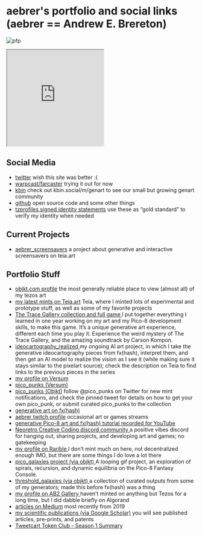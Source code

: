 # aebrer's portfolio and social links (aebrer == Andrew E. Brereton)
![pfp](https://gateway.fxhash2.xyz/ipfs/QmZvYkcfaVTDtYwkBRPdMmuZe7roqSeHx5JBUCNKSxfSqd)

<iframe _ngcontent-wvn-c98="" class="fs" sandbox="allow-scripts allow-downloads" scrolling="" src="https://cache.teia.rocks/ipfs/bafybeicsuntawdi66kxgnjq2otg3avzzgfkbbyj3q22zjkrofgx7e4oslm/?creator=KT1XuaeAF47TCmn5uaZqhMZZbp9rdG7576jJ&viewer=tz1ZBMhTa7gxSpaeXoqyc6bTCrxEHfZYSpPt&objkt=843537" width="256px" height="256px"></iframe>

## Social Media
-   [twitter](https://twitter.com/aebrer) wish this site was better :(
-   [warpcast/farcaster](https://warpcast.com/aebrer) trying it out for now
-   [kbin](https://kbin.social/u/aebrer) check out kbin.social/m/genart to see our small but growing genart community
-   [github](https://github.com/aebrer) open source code and some other things
-   [tzprofiles signed identity statements](https://tzprofiles.com/view/tz1ZBMhTa7gxSpaeXoqyc6bTCrxEHfZYSpPt) use these as “gold standard” to verify my identity when needed

## Current Projects
-   [aebrer_screensavers](https://teia.art/collab/aebrer_screensavers) a project about generative and interactive screensavers on teia.art

## Portfolio Stuff
-   [objkt.com profile](https://objkt.com/@aebrer) the most generally reliable place to view (almost all) of my tezos art
-   [my latest mints on Teia.art](https://teia.art/aebrer/created) Teia, where I minted lots of experimental and prototype stuff, as well as some of my favorite projects
-   [The Trace Gallery collection and full game ](https://teia.art/collab/the_trace_gallery)I put together everything I learned in one year working on my art and my Pico-8 development skills, to make this game. It’s a unique generative art experience, different each time you play it. Experience the weird mystery of The Trace Gallery, and the amazing soundtrack by Carson Kompon.
-   [ideocartography\_realized ](https://teia.art/collab/ideocartography_realized)my ongoing AI art project, in which I take the generative ideocartography pieces from fx(hash), interpret them, and then get an AI model to realize the vision as I see it (while making sure it stays similar to the pixelart source); check the description on Teia to find links to the previous pieces in the series
-   [my profile on Versum](https://versum.xyz/user/tz1ZBMhTa7gxSpaeXoqyc6bTCrxEHfZYSpPt/created)
-   [pico\_punks (Versum)](https://versum.xyz/board/8Dt3fAfO8)
-   [pico\_punks (Objkt)](https://objkt.com/collection/KT1Dwf728rqUQhHCaFCauCYDQHKCWoUncD9F) follow @pico\_punks on Twitter for new mint notifications, and check the pinned tweet for details on how to get your own pico\_punk, or submit curated pico\_punks to the collection
-   [generative art on fx(hash)](https://www.fxhash.xyz/u/aebrer)
-   [aebrer twitch profile](https://www.twitch.tv/aebrer) occasional art or games streams
-   [generative Pico-8 art and fx(hash) tutorial recorded for YouTube](https://youtu.be/Hex4HyMSWsc)
-   [Neoretro Creative Coding discord community ](https://discord.gg/rdqFhxVd89)a positive vibes discord for hanging out, sharing projects, and developing art and games; no gatekeeping
-   [my profile on Rarible ](https://rarible.com/aebrer/created)I don’t mint much on here, not decentralized enough IMO, but there are some things I do love a lot there
-   [pico\_galaxies project (via objkt) ](https://objkt.com/profile/picogalaxies/created)A looping gif project, an exploration of spirals, recursion, and dynamic equilibria on the Pico-8 Fantasy Console.
-   [threshold\_galaxies (via objkt) ](https://objkt.com/profile/tz1UU6Pxaz9Tk2wwW4wtfezkpDTYGBA52tng/created)a collection of curated outputs from some of my generators; made this before fx(hash) was a thing
-   [my profile on AB2 Gallery ](https://ab2.gallery/address/YLVFL76O23XTPRNB2BBY3MLXJ4P7KP4B5OYTLDIYAVPBWC5FWZELXW4J6I)haven’t minted on anything but Tezos for a long time, but I did dabble briefly on Algorand
-   [articles on Medium](https://medium.com/@atomoton) most recently from 2019
-   [my scientific publications (via Google Scholar)](https://scholar.google.ca/citations?user=EAv6i_wAAAAJ\&hl=en) you will see published articles, pre-prints, and patents
-   [Tweetcart Token Club - Season 1 Summary](https://www.fxhash.xyz/article/tweetcart-token-club-season-1)

<style>
  .footer {
    display: none;
  }
</style>
